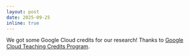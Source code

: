 ```yaml
---
layout: post
date: 2025-09-25
inline: true
---
```


We got some Google Cloud credits for our research! Thanks to [Google Cloud Teaching Credits Program](https://cloud.google.com/research-credits).